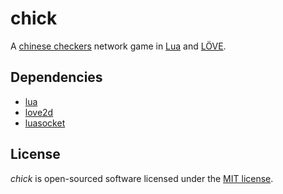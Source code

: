# chick

A [chinese checkers](https://en.wikipedia.org/wiki/Chinese_checkers) network game in [Lua](http://lua.org) and [LÖVE](http://love2d.org).

## Dependencies

- [lua](http://lua.org)
- [love2d](http://love2d.org)
- [luasocket](http://w3.impa.br/~diego/software/luasocket)

## License

_chick_ is open-sourced software licensed under the [MIT license](LICENSE).
